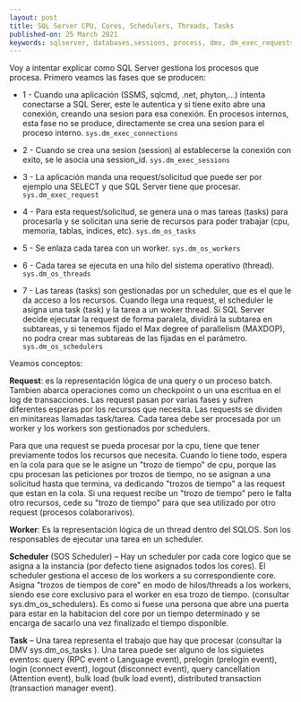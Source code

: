 ```yaml
---
layout: post
title: SQL Server CPU, Cores, Schedulers, Threads, Tasks
published-on: 25 March 2021
keywords: sqlserver, databases,sessions, process, dmv, dm_exec_requests, dm_exec_connections, dm_exec_sessions, CPU, Cores, Schedulers, Threads, Tasks 
---
```


Voy a intentar explicar como SQL Server gestiona los procesos que procesa. Primero veamos las fases que se producen:

- 1 - Cuando una aplicación (SSMS, sqlcmd, .net, phyton,...) intenta conectarse a SQL Serer, este le autentica y si tiene exito abre una conexión, creando una sesion para esa conexión. En procesos internos, esta fase no se produce, directamente se crea una sesion para el proceso interno.
`sys.dm_exec_connections`

- 2 - Cuando se crea una sesion (session) al establecerse la conexión con exito, se le asocia una session_id.
`sys.dm_exec_sessions`

- 3 - La aplicación manda una request/solicitud que puede ser por ejemplo una SELECT y que SQL Server tiene que procesar.
`sys.dm_exec_request`

- 4 - Para esta request/solicitud, se genera una o mas tareas (tasks) para procesarla y se solicitan una serie de recursos para poder trabajar (cpu, memoria, tablas, indices, etc).
`sys.dm_os_tasks`

- 5 - Se enlaza cada tarea con un worker.
`sys.dm_os_workers`

- 6 - Cada tarea se ejecuta en una hilo del sistema operativo (thread).
`sys.dm_os_threads`

- 7 - Las tareas (tasks) son gestionadas por un scheduler, que es el que le da acceso a los recursos. Cuando llega una request, el scheduler le asigna una task (task) y la tarea a un woker thread. Si SQL Server decide ejecutar la request de forma paralela, dividirá la subtarea en subtareas, y si tenemos fijado el Max degree of parallelism (MAXDOP), no podra crear mas subtareas de las fijadas en el parámetro.
`sys.dm_os_schedulers`


Veamos conceptos:

**Request**: es la representación lógica de una query o un proceso batch. Tambien abarca operaciones como un checkpoint o un una escritua en el log de transacciones.
Las request pasan por varias fases y sufren diferentes esperas por los recursos que necesita. Las requests se dividen en minitareas llamadas task/tarea. Cada tarea debe ser procesada por un worker y los workers son gestionados por schedulers.

Para que una request se pueda procesar por la cpu, tiene que tener previamente todos los recursos que necesita. Cuando lo tiene todo, espera en la cola para que se le asigne un "trozo de tiempo" de cpu, porque las cpu procesan las peticiones por trozos de tiempo, no se asignan a una solicitud hasta que termina, va dedicando "trozos de tiempo" a las request que estan en la cola. Si una request recibe un "trozo de tiempo" pero le falta otro recursos, cede su "trozo de tiempo" para que sea utilizado por otro request (procesos colaborarivos).


**Worker**: Es la representación lógica de un thread dentro del SQLOS. Son los responsables de ejecutar una tarea en un scheduler.

**Scheduler** (SOS Scheduler) – Hay un scheduler por cada core logico que se asigna a la instancia (por defecto tiene asignados todos los cores). El scheduler gestiona el acceso de los workers a su correspondiente core. Asigna "trozos de tiempos de core" en modo de hilos/threads a los workers, siendo ese core exclusivo para el worker en esa trozo de tiempo. (consultar sys.dm_os_schedulers). Es como si fuese una persona que abre una puerta para estar en la habitacion del core por un tiempo determinado y se encarga de sacarlo una vez finalizado el tiempo disponible.

**Task** – Una tarea representa el trabajo que hay que procesar (consultar la DMV sys.dm_os_tasks ). Una tarea puede ser alguno de los siguietes eventos: query (RPC event o Language event),  prelogin (prelogin event),   login (connect event),  logout  (disconnect event), query cancellation (Attention event), bulk load (bulk load event), distributed transaction (transaction manager event). 



